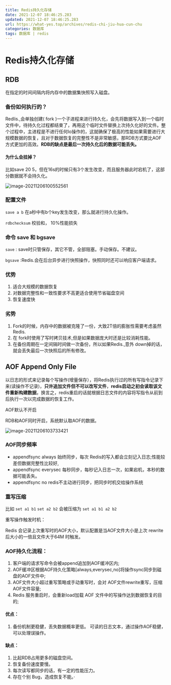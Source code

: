 ```yaml
---
title: Redis持久化存储
date: 2021-12-07 18:46:25.283
updated: 2021-12-07 18:46:25.283
url: https://what-yes.top/archives/redis-chi-jiu-hua-cun-chu
categories: 数据库
tags: 数据库 | redis
---
```


# Redis持久化存储

## RDB

在指定的时间间隔内将内存中的数据集快照写入磁盘。

### 备份如何执行的？

Redlis.,会单独创建( fork )一个子进程来进行持久化，会先将数据写入到一个临时文件中，待持久化过程都结束了，再用这个临时文件替换上次持久化好的文件。整个过程中，主进程是不进行任何Io操作的，这就确保了极高的性能如果需要进行大规模数据的恢复，且对于数据恢复的完整性不是非常敏感，那RDB方式要比AOF方式更加的高效。**RDB的缺点是最后一次持久化后的数据可能丢失。**

#### 为什么会挂掉？

比如save 20 5，但在16s的时候只有3个发生改变，而且服务器此时宕机了，这部分数据就不会持久化。

![image-20211206100552561](https://ryze-halo-blog.oss-cn-beijing.aliyuncs.com/halo-blog/image-20211206100552561.png)

### 配置文件

`save a b`  在a秒中有b个key发生改变，那么就进行持久化操作。

`rdbchecksum` 校验和， 10%性能损失

### 命令 save 和 bgsave

`save` : save时只管保存，其它不管，全部阻塞。手动保存。不建议。

`bgsave` :Redis.会在后台异步进行快照操作，快照同时还可以响应客户端请求。

### 优势

1. 适合大规模的数据恢复
2. 对数据完整性和一致性要求不高更适合使用节省磁盘空间
3. 恢复速度快

### 劣势

1. Fork的时候，内存中的数据被克隆了一份，大致2T倍的膨胀性需要考虑虽然 Redis.
2. 在 fork时使用了写时拷贝技术,但是如果数据庞大时还是比较消耗性能。
3. 在备份周期在一定间隔时间做一次备份，所以如果Redis.,意外 down掉的话，就会丢失最后一次快照后的所有修改。

## AOF Append Only File

以日志的形式来记录每个写操作(增量保存），将Redis执行过的所有写指令记录下来(读操作不记录)，**只许追加文件但不可以改写文件**，**redis启动之初会读取该文件重新构建数据**，换言之，redis重启的话就根据日志文件的内容将写指令从前到后执行一次以完成数据的恢复工作。

AOF默认不开启

RDB和AOF同时开启，系统默认取AOF的数据。

![image-20211206103733421](https://ryze-halo-blog.oss-cn-beijing.aliyuncs.com/halo-blog/image-20211206103733421.png)

### AOF同步频率

- appendfsync always
  始终同步，每次 Redis的写入都会立刻记入日志;性能较差但数据完整性比较好,
- appendfsync everysec
  每秒同步，每秒记入日志一次，如果宕机，本秒的数据可能丢失。
- appendfsync no
  redis不主动进行同步，把同步时机交给操作系统

### 重写压缩

比如 `set a1 b1` `set a2 b2` 会被压缩为  `set a1 b1 a2 b2`

重写操作触发时机：

Redis 会记录上次重写时的AOF大小，默认配置是当AOF文件大小是上次 rewrite后大小的一倍且文件大于64M 时触发。

### AOF持久化流程：

1. 客户端的请求写命令会被append追加到AOF缓冲区内;
2. AOF缓冲区根据AOF持久化策略[always,everysec,no]将操作sync同步到磁盘的AOF文件中;
3. AOF文件大小超过重写策略或手动重写时，会对 AOF文件rewrite重写，压缩AOF文件容量;
4. Redis 服务重启时，会重新load加载 AOF 文件中的写操作达到数据恢复的目的;

#### 优点：

1. 备份机制更稳健，丢失数据概率更低。
   可读的日志文本，通过操作AOF稳健，可以处理误操作。

#### 缺点：

1. 比起RDB占用更多的磁盘空间。
2. 恢复备份速度要慢。
3. 每次读写都同步的话，有一定的性能压力。
4. 存在个别 Bug，造成恢复不能。·